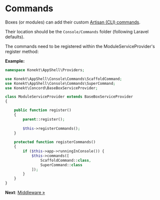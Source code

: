 # Commands

Boxes (or modules) can add their custom
[Artisan (CLI) commands](https://laravel.com/docs/8.x/artisan#writing-commands).

Their location should be the `Console/Commands` folder (following Laravel
defaults).

The commands need to be registered within the ModuleServiceProvider's register method:

**Example:**
```php
namespace Konekt\AppShell\Providers;

use Konekt\AppShell\Console\Commands\ScaffoldCommand;
use Konekt\AppShell\Console\Commands\SuperCommand;
use Konekt\Concord\BaseBoxServiceProvider;

class ModuleServiceProvider extends BaseBoxServiceProvider
{

    public function register()
    {
        parent::register();
        
        $this->registerCommands();
    }
    
    protected function registerCommands()
    {
        if ($this->app->runningInConsole()) {
            $this->commands([
                ScaffoldCommand::class,
                SuperCommand::class
            ]);
        }
    }
}
```


**Next**: [Middleware &raquo;](middleware.md)
